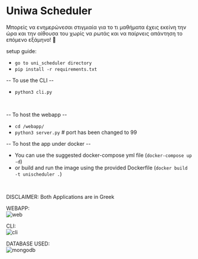 # Uniwa Scheduler 
Μπορείς να ενημερώνεσαι στιγμιαία για το τι μαθήματα έχεις εκείνη την ώρα και την αίθουσα του χωρίς να ρωτάς και να παίρνεις απάντηση το επόμενο εξάμηνο! 🙂

setup guide:
* `go to uni_scheduler directory`
* `pip install -r requirements.txt`

-- To use the CLI -- 
<br />
* `python3 cli.py`

<br />

-- To host the webapp --
  - `cd /webapp/`
  - `python3 server.py` # port has been changed to 99

-- To host the app under docker --
  - You can use the suggested docker-compose yml file (`docker-compose up -d`)
  - or build and run the image using the provided Dockerfile (`docker build -t unischeduler .`)
<br />

DISCLAIMER: Both Applications are in Greek

WEBAPP: <br />
![web](https://user-images.githubusercontent.com/30930688/164054158-c6cf78a6-412d-446f-a969-667c0d6cb52b.png) <br />


CLI: <br />
![cli](https://user-images.githubusercontent.com/30930688/164053519-81df953a-e42b-4932-934a-cce4b5d9073c.png) <br />


DATABASE USED: <br />
![mongodb](https://webimages.mongodb.com/_com_assets/cms/kuzt9r42or1fxvlq2-Meta_Generic.png) <br />
